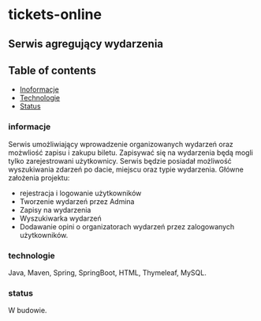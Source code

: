 # tickets-online
## Serwis agregujący wydarzenia

## Table of contents
* [Inoformacje](#informacje)
* [Technologie](#technologie)
* [Status](#status)

### informacje
Serwis umożliwiający wprowadzenie organizowanych wydarzeń oraz możwliość zapisu i zakupu biletu. 
Zapisywać się na wydarzenia będą mogli tylko zarejestrowani użytkownicy. Serwis będzie posiadał możliwość wyszukiwania zdarzeń po dacie, miejscu oraz typie wydarzenia.
Główne założenia projektu:
* rejestracja i logowanie użytkowników
* Tworzenie wydarzeń przez Admina
* Zapisy na wydarzenia
* Wyszukiwarka wydarzeń
* Dodawanie opini o organizatorach wydarzeń przez zalogowanych użytkowników.


### technologie
Java, Maven, Spring, SpringBoot, HTML, Thymeleaf, MySQL.


### status
W budowie.
